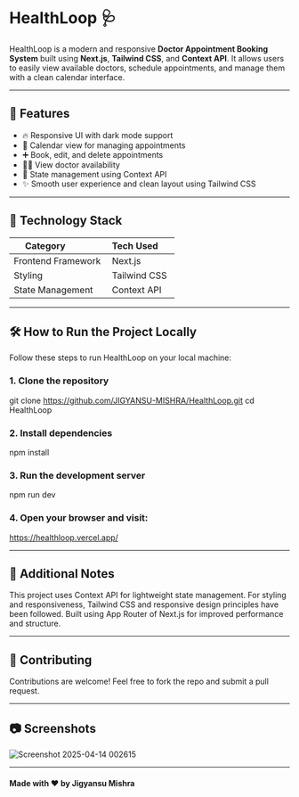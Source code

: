 # HealthLoop 🩺

HealthLoop is a modern and responsive **Doctor Appointment Booking System** built using **Next.js**, **Tailwind CSS**, and **Context API**. It allows users to easily view available doctors, schedule appointments, and manage them with a clean calendar interface.

---

## 🧠 Features

- 🔥 Responsive UI with dark mode support  
- 📅 Calendar view for managing appointments  
- ➕ Book, edit, and delete appointments  
- 👨‍⚕️ View doctor availability  
- 🧠 State management using Context API  
- ✨ Smooth user experience and clean layout using Tailwind CSS  

---

## 🚀 Technology Stack

| Category            | Tech Used     |
|---------------------|---------------|
| Frontend Framework  | Next.js       |
| Styling             | Tailwind CSS  |
| State Management    | Context API  |

---

## 🛠️ How to Run the Project Locally

Follow these steps to run HealthLoop on your local machine:

### 1. Clone the repository
git clone https://github.com/JIGYANSU-MISHRA/HealthLoop.git
cd HealthLoop

### 2. Install dependencies
npm install

### 3. Run the development server
npm run dev

### 4. Open your browser and visit:
https://healthloop.vercel.app/

---

## 📌 Additional Notes

This project uses Context API for lightweight state management.
For styling and responsiveness, Tailwind CSS and responsive design principles have been followed.
Built using App Router of Next.js for improved performance and structure.

---

## 🤝 Contributing
Contributions are welcome! Feel free to fork the repo and submit a pull request.

---

## 📷 Screenshots
![Screenshot 2025-04-14 002615](https://github.com/user-attachments/assets/bed33e7c-78cf-4d2f-bd67-54569338c6b7)

---

#### Made with ❤️ by Jigyansu Mishra
